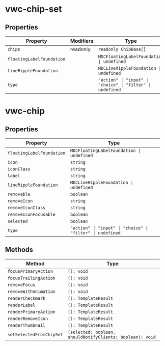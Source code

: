 # vwc-chip-set

## Properties

| Property                  | Modifiers | Type                                             |
|---------------------------|-----------|--------------------------------------------------|
| `chips`                   | readonly  | `readonly ChipBase[]`                            |
| `floatingLabelFoundation` |           | `MDCFloatingLabelFoundation \| undefined`        |
| `lineRippleFoundation`    |           | `MDCLineRippleFoundation \| undefined`           |
| `type`                    |           | `"action" \| "input" \| "choice" \| "filter" \| undefined` |


# vwc-chip

## Properties

| Property                  | Type                                             |
|---------------------------|--------------------------------------------------|
| `floatingLabelFoundation` | `MDCFloatingLabelFoundation \| undefined`        |
| `icon`                    | `string`                                         |
| `iconClass`               | `string`                                         |
| `label`                   | `string`                                         |
| `lineRippleFoundation`    | `MDCLineRippleFoundation \| undefined`           |
| `removable`               | `boolean`                                        |
| `removeIcon`              | `string`                                         |
| `removeIconClass`         | `string`                                         |
| `removeIconFocusable`     | `boolean`                                        |
| `selected`                | `boolean`                                        |
| `type`                    | `"action" \| "input" \| "choice" \| "filter" \| undefined` |

## Methods

| Method                   | Type                                             |
|--------------------------|--------------------------------------------------|
| `focusPrimaryAction`     | `(): void`                                       |
| `focusTrailingAction`    | `(): void`                                       |
| `removeFocus`            | `(): void`                                       |
| `removeWithAnimation`    | `(): void`                                       |
| `renderCheckmark`        | `(): TemplateResult`                             |
| `renderLabel`            | `(): TemplateResult`                             |
| `renderPrimaryAction`    | `(): TemplateResult`                             |
| `renderRemoveIcon`       | `(): TemplateResult`                             |
| `renderThumbnail`        | `(): TemplateResult`                             |
| `setSelectedFromChipSet` | `(selected: boolean, shouldNotifyClients: boolean): void` |

